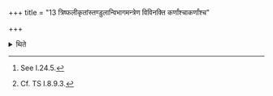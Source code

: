 +++
title = "13 त्रिष्फलीकृतांस्तण्डुलान्विभागमन्त्रेण विविनक्ति कर्णांश्चाकर्णांश्च"

+++

<details><summary>थिते</summary>

13. He separates the rice-grains which have been husked for three times, with the formula of dividing[^1], into those having points (karṇa-i.e., whole) and those which have no points (akarṇa-i.e.broken)[^2].   

[^1]: See I.24.5.  

[^2]: Cf. TS I.8.9.3. 
</details>
